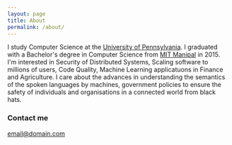 ```yaml
---
layout: page
title: About
permalink: /about/
---
```

I study Computer Science at the <a href="http://www.cis.upenn.edu/">University of Pennsylvania</a>. I graduated with a Bachelor's degree in Computer Science from <a href="http://manipal.edu/mit.html">MIT Manipal</a> in 2015. I'm interested in Security of Distributed Systems, Scaling software to millions of users, Code Quality, Machine Learning applicatuons in Finance and Agriculture. I care about the advances in understanding the semantics of the spoken languages by machines, government policies to ensure the safety of individuals and organisations in a connected world from black hats.

### Contact me

[email@domain.com](mailto:sagar0327@gmail.com)
